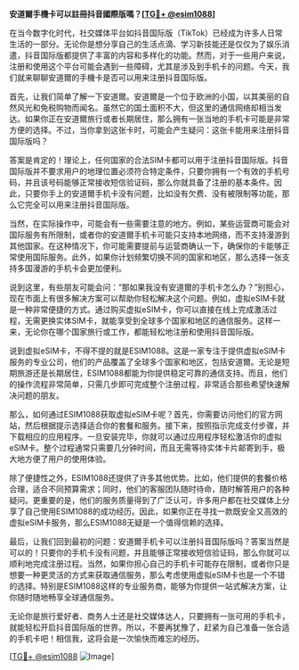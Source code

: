 **安道爾手機卡可以註冊抖音國際版嗎？[[TG💪+ @esim1088](https://t.me/s/esim1088)]**

在当今数字化时代，社交媒体平台如抖音国际版（TikTok）已经成为许多人日常生活的一部分。无论你是想分享自己的生活点滴、学习新技能还是仅仅为了娱乐消遣，抖音国际版都提供了丰富的内容和多样化的功能。然而，对于一些用户来说，注册和使用这个平台可能会遇到一些障碍，尤其是涉及到手机卡的问题。今天，我们就来聊聊安道爾的手機卡是否可以用来注册抖音国际版。

首先，让我们简单了解一下安道爾。安道爾是一个位于欧洲的小国，以其美丽的自然风光和免税购物而闻名。虽然它的国土面积不大，但这里的通信网络却相当发达。如果你正在安道爾旅行或者长期居住，那么拥有一张当地的手机卡可能是非常方便的选择。不过，当你拿到这张卡时，可能会产生疑问：这张卡能用来注册抖音国际版吗？

答案是肯定的！理论上，任何国家的合法SIM卡都可以用于注册抖音国际版。抖音国际版并不要求用户的地理位置必须符合特定条件，只要你拥有一个有效的手机号码，并且该号码能够正常接收短信验证码，那么你就具备了注册的基本条件。因此，只要你手上的安道爾手机卡没有问题，比如没有欠费、没有被限制等功能，那么它完全可以用来注册抖音国际版。

当然，在实际操作中，可能会有一些需要注意的地方。例如，某些运营商可能会对国际服务有所限制，或者你的安道爾手机卡可能只支持本地网络，而不支持漫游到其他国家。在这种情况下，你可能需要提前与运营商确认一下，确保你的卡能够正常使用国际服务。此外，如果你计划频繁切换不同的国家和地区，那么选择一张支持多国漫游的手机卡会更加便利。

说到这里，有些朋友可能会问：“那如果我没有安道爾的手机卡怎么办？”别担心，现在市面上有很多解决方案可以帮助你轻松解决这个问题。例如，虚拟eSIM卡就是一种非常便捷的方式。通过购买虚拟eSIM卡，你可以直接在线上完成激活过程，无需更换实体SIM卡，就能享受到全球多个国家和地区的通信服务。这样一来，无论你在哪个国家旅行或工作，都能轻松地注册和使用抖音国际版。

说到虚拟eSIM卡，不得不提的就是ESIM1088。这是一家专注于提供虚拟eSIM卡服务的专业公司，他们的产品覆盖了全球多个国家和地区，包括安道爾。无论是短期旅游还是长期居住，ESIM1088都能为你提供稳定可靠的通信支持。而且，他们的操作流程非常简单，只需几步即可完成整个注册过程，非常适合那些希望快速解决问题的朋友。

那么，如何通过ESIM1088获取虚拟eSIM卡呢？首先，你需要访问他们的官方网站，然后根据提示选择适合你的套餐和服务。接下来，按照指示完成支付步骤，并下载相应的应用程序。一旦安装完毕，你就可以通过应用程序轻松激活你的虚拟eSIM卡。整个过程通常只需要几分钟时间，而且无需等待实体卡片邮寄到手，极大地方便了用户的使用体验。

除了便捷性之外，ESIM1088还提供了许多其他优势。比如，他们提供的套餐价格合理，适合不同预算需求；同时，他们的客服团队随时待命，随时解答用户的各种疑问。更重要的是，他们的服务质量得到了广泛认可，许多用户都在社交媒体上分享了自己使用ESIM1088的成功经历。因此，如果你正在寻找一款既安全又高效的虚拟eSIM卡服务，那么ESIM1088无疑是一个值得信赖的选择。

最后，让我们回到最初的问题：安道爾手机卡可以注册抖音国际版吗？答案当然是可以的！只要你的手机卡没有问题，并且能够正常接收短信验证码，那么你就可以顺利地完成注册过程。当然，如果你担心自己的手机卡可能存在限制，或者你只是想要一种更灵活的方式来获取通信服务，那么考虑使用虚拟eSIM卡也是一个不错的选择。特别是ESIM1088这样的专业服务商，能够为你提供一站式解决方案，让你随时随地畅享全球通信服务。

无论你是旅行爱好者、商务人士还是社交媒体达人，只要拥有一张可用的手机卡，就能轻松开启抖音国际版的世界。所以，不要再犹豫了，赶紧为自己准备一张合适的手机卡吧！相信我，这将会是一次愉快而难忘的经历。

[[TG💪+ @esim1088](https://t.me/s/esim1088) ![Image](https://i.postimg.cc/4NQfJmqS/Snipaste-2025-05-13-00-14-12.png)]